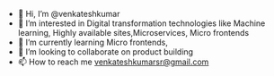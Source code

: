 - 👋 Hi, I’m @venkateshkumar
- 👀 I’m interested in Digital transformation technologies like Machine learning, Highly available sites,Microservices, Micro frontends
- 🌱 I’m currently learning Micro frontends, 
- 💞️ I’m looking to collaborate on product building
- 📫 How to reach me venkateshkumarsr@gmail.com


<!---
venkateshkumar/venkateshkumar is a ✨ special ✨ repository because its `README.md` (this file) appears on your GitHub profile.
You can click the Preview link to take a look at your changes.
--->
